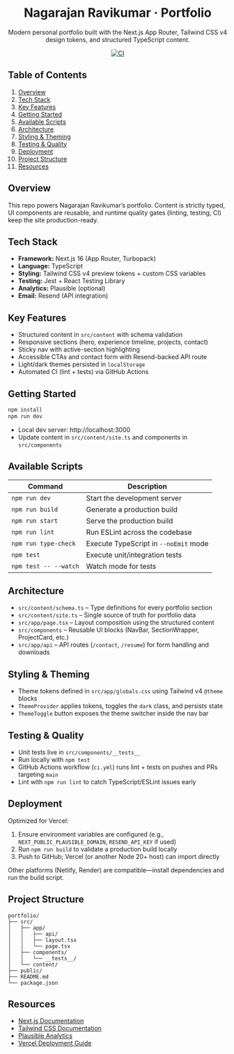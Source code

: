 <div align="center">

  # Nagarajan Ravikumar · Portfolio

  Modern personal portfolio built with the Next.js App Router, Tailwind CSS v4 design tokens, and structured TypeScript content.

  [![CI](https://github.com/rnagarajanmca/nagaportfolio/actions/workflows/ci.yml/badge.svg)](https://github.com/rnagarajanmca/nagaportfolio/actions/workflows/ci.yml)

</div>

## Table of Contents

1. [Overview](#overview)
2. [Tech Stack](#tech-stack)
3. [Key Features](#key-features)
4. [Getting Started](#getting-started)
5. [Available Scripts](#available-scripts)
6. [Architecture](#architecture)
7. [Styling & Theming](#styling--theming)
8. [Testing & Quality](#testing--quality)
9. [Deployment](#deployment)
10. [Project Structure](#project-structure)
11. [Resources](#resources)

## Overview

This repo powers Nagarajan Ravikumar’s portfolio. Content is strictly typed, UI components are reusable, and runtime quality gates (linting, testing, CI) keep the site production-ready.

## Tech Stack

- **Framework:** Next.js 16 (App Router, Turbopack)
- **Language:** TypeScript
- **Styling:** Tailwind CSS v4 preview tokens + custom CSS variables
- **Testing:** Jest + React Testing Library
- **Analytics:** Plausible (optional)
- **Email:** Resend (API integration)

## Key Features

- Structured content in `src/content` with schema validation
- Responsive sections (hero, experience timeline, projects, contact)
- Sticky nav with active-section highlighting
- Accessible CTAs and contact form with Resend-backed API route
- Light/dark themes persisted in `localStorage`
- Automated CI (lint + tests) via GitHub Actions

## Getting Started

```bash
npm install
npm run dev
```

- Local dev server: http://localhost:3000
- Update content in `src/content/site.ts` and components in `src/components`

## Available Scripts

| Command | Description |
| --- | --- |
| `npm run dev` | Start the development server |
| `npm run build` | Generate a production build |
| `npm run start` | Serve the production build |
| `npm run lint` | Run ESLint across the codebase |
| `npm run type-check` | Execute TypeScript in `--noEmit` mode |
| `npm test` | Execute unit/integration tests |
| `npm test -- --watch` | Watch mode for tests |

## Architecture

- `src/content/schema.ts` – Type definitions for every portfolio section
- `src/content/site.ts` – Single source of truth for portfolio data
- `src/app/page.tsx` – Layout composition using the structured content
- `src/components` – Reusable UI blocks (NavBar, SectionWrapper, ProjectCard, etc.)
- `src/app/api` – API routes (`/contact`, `/resume`) for form handling and downloads

## Styling & Theming

- Theme tokens defined in `src/app/globals.css` using Tailwind v4 `@theme` blocks
- `ThemeProvider` applies tokens, toggles the `dark` class, and persists state
- `ThemeToggle` button exposes the theme switcher inside the nav bar

## Testing & Quality

- Unit tests live in `src/components/__tests__`
- Run locally with `npm test`
- GitHub Actions workflow (`ci.yml`) runs lint + tests on pushes and PRs targeting `main`
- Lint with `npm run lint` to catch TypeScript/ESLint issues early

## Deployment

Optimized for Vercel:

1. Ensure environment variables are configured (e.g., `NEXT_PUBLIC_PLAUSIBLE_DOMAIN`, `RESEND_API_KEY` if used)
2. Run `npm run build` to validate a production build locally
3. Push to GitHub; Vercel (or another Node 20+ host) can import directly

Other platforms (Netlify, Render) are compatible—install dependencies and run the build script.

## Project Structure

```
portfolio/
├── src/
│   ├── app/
│   │   ├── api/
│   │   ├── layout.tsx
│   │   └── page.tsx
│   ├── components/
│   │   └── __tests__/
│   └── content/
├── public/
├── README.md
└── package.json
```

## Resources

- [Next.js Documentation](https://nextjs.org/docs)
- [Tailwind CSS Documentation](https://tailwindcss.com/docs)
- [Plausible Analytics](https://plausible.io/docs)
- [Vercel Deployment Guide](https://nextjs.org/docs/app/building-your-application/deploying)
